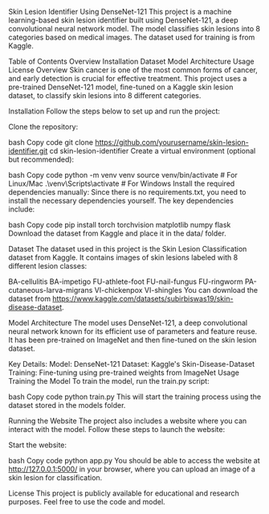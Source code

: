 Skin Lesion Identifier Using DenseNet-121
This project is a machine learning-based skin lesion identifier built using DenseNet-121, a deep convolutional neural network model. The model classifies skin lesions into 8 categories based on medical images. The dataset used for training is from Kaggle.

Table of Contents
Overview
Installation
Dataset
Model Architecture
Usage
License
Overview
Skin cancer is one of the most common forms of cancer, and early detection is crucial for effective treatment. This project uses a pre-trained DenseNet-121 model, fine-tuned on a Kaggle skin lesion dataset, to classify skin lesions into 8 different categories.

Installation
Follow the steps below to set up and run the project:

Clone the repository:

bash
Copy code
git clone https://github.com/yourusername/skin-lesion-identifier.git
cd skin-lesion-identifier
Create a virtual environment (optional but recommended):

bash
Copy code
python -m venv venv
source venv/bin/activate  # For Linux/Mac
.\venv\Scripts\activate   # For Windows
Install the required dependencies manually: Since there is no requirements.txt, you need to install the necessary dependencies yourself. The key dependencies include:

bash
Copy code
pip install torch torchvision matplotlib numpy flask
Download the dataset from Kaggle and place it in the data/ folder.

Dataset
The dataset used in this project is the Skin Lesion Classification dataset from Kaggle. It contains images of skin lesions labeled with 8 different lesion classes:

BA-cellulitis
BA-impetigo
FU-athlete-foot
FU-nail-fungus
FU-ringworm
PA-cutaneous-larva-migrans
VI-chickenpox
VI-shingles
You can download the dataset from https://www.kaggle.com/datasets/subirbiswas19/skin-disease-dataset.

Model Architecture
The model uses DenseNet-121, a deep convolutional neural network known for its efficient use of parameters and feature reuse. It has been pre-trained on ImageNet and then fine-tuned on the skin lesion dataset.

Key Details:
Model: DenseNet-121
Dataset: Kaggle's Skin-Disease-Dataset
Training: Fine-tuning using pre-trained weights from ImageNet
Usage
Training the Model
To train the model, run the train.py script:

bash
Copy code
python train.py 
This will start the training process using the dataset stored in the models folder.

Running the Website
The project also includes a website where you can interact with the model. Follow these steps to launch the website:

Start the website:

bash
Copy code
python app.py
You should be able to access the website at http://127.0.0.1:5000/ in your browser, where you can upload an image of a skin lesion for classification.

License
This project is publicly available for educational and research purposes. Feel free to use the code and model.
